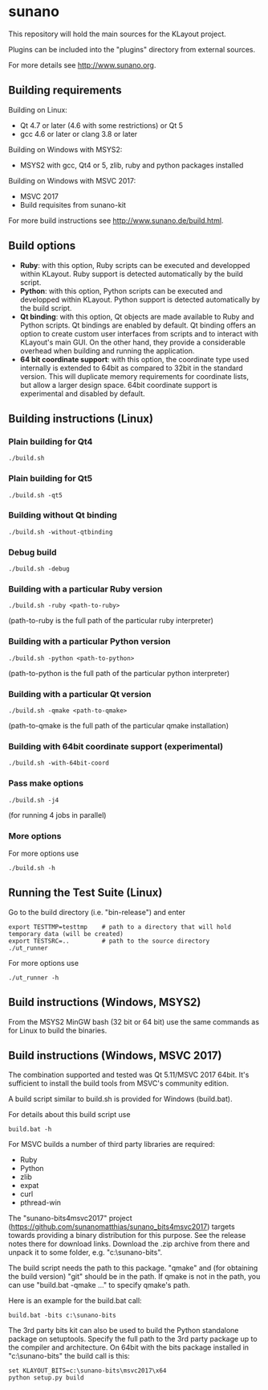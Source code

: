 # sunano

This repository will hold the main sources for the KLayout project.

Plugins can be included into the "plugins" directory from external sources.

For more details see http://www.sunano.org.


## Building requirements

Building on Linux:

* Qt 4.7 or later (4.6 with some restrictions) or Qt 5
* gcc 4.6 or later or clang 3.8 or later

Building on Windows with MSYS2:

* MSYS2 with gcc, Qt4 or 5, zlib, ruby and python packages installed

Building on Windows with MSVC 2017:

* MSVC 2017
* Build requisites from sunano-kit

For more build instructions see http://www.sunano.de/build.html.

## Build options

* <b>Ruby</b>: with this option, Ruby scripts can be executed and developped within KLayout. Ruby support is detected automatically by the build script.
* <b>Python</b>: with this option, Python scripts can be executed and developped within KLayout. Python support is detected automatically by the build script.
* <b>Qt binding</b>: with this option, Qt objects are made available to Ruby and Python scripts. Qt bindings are enabled by default. Qt binding offers an option to create custom user interfaces from scripts and to interact with KLayout's main GUI. On the other hand, they provide a considerable overhead when building and running the application.
* <b>64 bit coordinate support</b>: with this option, the coordinate type used internally is extended to 64bit as compared to 32bit in the standard version. This will duplicate memory requirements for coordinate lists, but allow a larger design space. 64bit coordinate support is experimental and disabled by default.

## Building instructions (Linux)

### Plain building for Qt4

    ./build.sh

### Plain building for Qt5

    ./build.sh -qt5

### Building without Qt binding

    ./build.sh -without-qtbinding

### Debug build

    ./build.sh -debug

### Building with a particular Ruby version

    ./build.sh -ruby <path-to-ruby>

(path-to-ruby is the full path of the particular ruby interpreter)

### Building with a particular Python version

    ./build.sh -python <path-to-python>

(path-to-python is the full path of the particular python interpreter)

### Building with a particular Qt version

    ./build.sh -qmake <path-to-qmake>

(path-to-qmake is the full path of the particular qmake installation)

### Building with 64bit coordinate support (experimental)

    ./build.sh -with-64bit-coord

### Pass make options

    ./build.sh -j4

(for running 4 jobs in parallel)

### More options

For more options use

    ./build.sh -h

## Running the Test Suite (Linux)

Go to the build directory (i.e. "bin-release") and enter

    export TESTTMP=testtmp    # path to a directory that will hold temporary data (will be created)
    export TESTSRC=..         # path to the source directory
    ./ut_runner

For more options use

    ./ut_runner -h

## Build instructions (Windows, MSYS2)

From the MSYS2 MinGW bash (32 bit or 64 bit) use the same commands as for Linux to build the
binaries.

## Build instructions (Windows, MSVC 2017)

The combination supported and tested was Qt 5.11/MSVC 2017 64bit.
It's sufficient to install the build tools from MSVC's community edition.

A build script similar to build.sh is provided for Windows
(build.bat).

For details about this build script use

```
build.bat -h
```

For MSVC builds a number of third party libraries are required:

 * Ruby
 * Python
 * zlib
 * expat
 * curl
 * pthread-win

The "sunano-bits4msvc2017" project (https://github.com/sunanomatthias/sunano_bits4msvc2017) targets towards providing a binary distribution for this purpose.
See the release notes there for download links. Download the .zip archive from there and unpack it to some folder, e.g. "c:\sunano-bits".

The build script needs the path to this package. "qmake" and (for obtaining the build version) "git" should be in the path. If qmake is not in the path, you can use "build.bat -qmake ..." to specify qmake's path.

Here is an example for the build.bat call:

```
build.bat -bits c:\sunano-bits
```

The 3rd party bits kit can also be used to build the Python
standalone package on setuptools. Specify the full path to the 3rd party package up to the compiler and architecture. On 64bit with the bits package installed in "c:\sunano-bits" the build call is this:

```
set KLAYOUT_BITS=c:\sunano-bits\msvc2017\x64
python setup.py build
```
